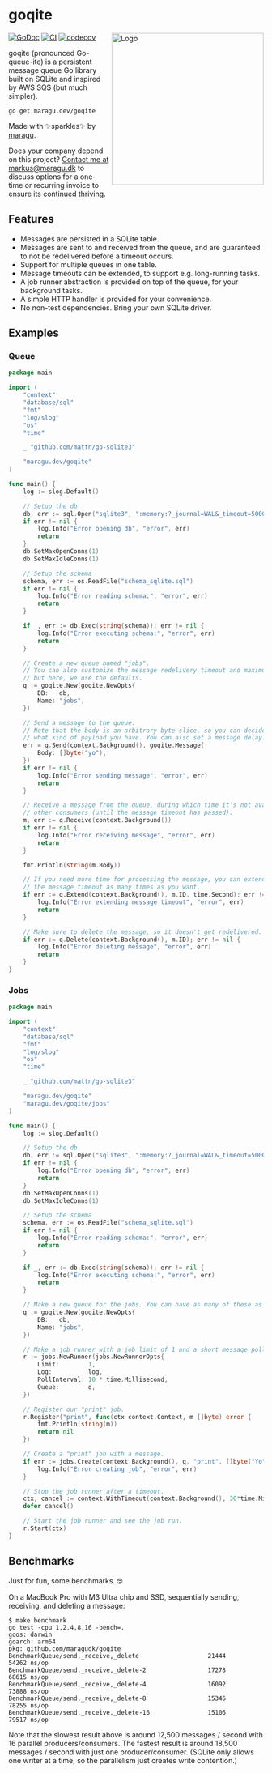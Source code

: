 # goqite

<img src="docs/logo.png" alt="Logo" width="300" align="right">

[![GoDoc](https://pkg.go.dev/badge/maragu.dev/goqite)](https://pkg.go.dev/maragu.dev/goqite)
[![CI](https://github.com/maragudk/goqite/actions/workflows/ci.yml/badge.svg)](https://github.com/maragudk/goqite/actions/workflows/ci.yml)
[![codecov](https://codecov.io/gh/maragudk/goqite/graph/badge.svg?token=DxGkk2lLHF)](https://codecov.io/gh/maragudk/goqite)

goqite (pronounced Go-queue-ite) is a persistent message queue Go library built on SQLite and inspired by AWS SQS (but much simpler).

```shell
go get maragu.dev/goqite
```

Made with ✨sparkles✨ by [maragu](https://www.maragu.dev/).

Does your company depend on this project? [Contact me at markus@maragu.dk](mailto:markus@maragu.dk?Subject=Supporting%20your%20project) to discuss options for a one-time or recurring invoice to ensure its continued thriving.

## Features

- Messages are persisted in a SQLite table.
- Messages are sent to and received from the queue, and are guaranteed to not be redelivered before a timeout occurs.
- Support for multiple queues in one table.
- Message timeouts can be extended, to support e.g. long-running tasks.
- A job runner abstraction is provided on top of the queue, for your background tasks.
- A simple HTTP handler is provided for your convenience.
- No non-test dependencies. Bring your own SQLite driver.

## Examples

### Queue

```go
package main

import (
	"context"
	"database/sql"
	"fmt"
	"log/slog"
	"os"
	"time"

	_ "github.com/mattn/go-sqlite3"

	"maragu.dev/goqite"
)

func main() {
	log := slog.Default()

	// Setup the db
	db, err := sql.Open("sqlite3", ":memory:?_journal=WAL&_timeout=5000&_fk=true")
	if err != nil {
		log.Info("Error opening db", "error", err)
		return
	}
	db.SetMaxOpenConns(1)
	db.SetMaxIdleConns(1)

	// Setup the schema
	schema, err := os.ReadFile("schema_sqlite.sql")
	if err != nil {
		log.Info("Error reading schema:", "error", err)
		return
	}

	if _, err := db.Exec(string(schema)); err != nil {
		log.Info("Error executing schema:", "error", err)
		return
	}

	// Create a new queue named "jobs".
	// You can also customize the message redelivery timeout and maximum receive count,
	// but here, we use the defaults.
	q := goqite.New(goqite.NewOpts{
		DB:   db,
		Name: "jobs",
	})

	// Send a message to the queue.
	// Note that the body is an arbitrary byte slice, so you can decide
	// what kind of payload you have. You can also set a message delay.
	err = q.Send(context.Background(), goqite.Message{
		Body: []byte("yo"),
	})
	if err != nil {
		log.Info("Error sending message", "error", err)
		return
	}

	// Receive a message from the queue, during which time it's not available to
	// other consumers (until the message timeout has passed).
	m, err := q.Receive(context.Background())
	if err != nil {
		log.Info("Error receiving message", "error", err)
		return
	}

	fmt.Println(string(m.Body))

	// If you need more time for processing the message, you can extend
	// the message timeout as many times as you want.
	if err := q.Extend(context.Background(), m.ID, time.Second); err != nil {
		log.Info("Error extending message timeout", "error", err)
		return
	}

	// Make sure to delete the message, so it doesn't get redelivered.
	if err := q.Delete(context.Background(), m.ID); err != nil {
		log.Info("Error deleting message", "error", err)
		return
	}
}
```

### Jobs

```go
package main

import (
	"context"
	"database/sql"
	"fmt"
	"log/slog"
	"os"
	"time"

	_ "github.com/mattn/go-sqlite3"

	"maragu.dev/goqite"
	"maragu.dev/goqite/jobs"
)

func main() {
	log := slog.Default()

	// Setup the db
	db, err := sql.Open("sqlite3", ":memory:?_journal=WAL&_timeout=5000&_fk=true")
	if err != nil {
		log.Info("Error opening db", "error", err)
		return
	}
	db.SetMaxOpenConns(1)
	db.SetMaxIdleConns(1)

	// Setup the schema
	schema, err := os.ReadFile("schema_sqlite.sql")
	if err != nil {
		log.Info("Error reading schema:", "error", err)
		return
	}

	if _, err := db.Exec(string(schema)); err != nil {
		log.Info("Error executing schema:", "error", err)
		return
	}

	// Make a new queue for the jobs. You can have as many of these as you like, just name them differently.
	q := goqite.New(goqite.NewOpts{
		DB:   db,
		Name: "jobs",
	})

	// Make a job runner with a job limit of 1 and a short message poll interval.
	r := jobs.NewRunner(jobs.NewRunnerOpts{
		Limit:        1,
		Log:          log,
		PollInterval: 10 * time.Millisecond,
		Queue:        q,
	})

	// Register our "print" job.
	r.Register("print", func(ctx context.Context, m []byte) error {
		fmt.Println(string(m))
		return nil
	})

	// Create a "print" job with a message.
	if err := jobs.Create(context.Background(), q, "print", []byte("Yo")); err != nil {
		log.Info("Error creating job", "error", err)
	}

	// Stop the job runner after a timeout.
	ctx, cancel := context.WithTimeout(context.Background(), 30*time.Millisecond)
	defer cancel()

	// Start the job runner and see the job run.
	r.Start(ctx)
}
```

## Benchmarks

Just for fun, some benchmarks. 🤓

On a MacBook Pro with M3 Ultra chip and SSD, sequentially sending, receiving, and deleting a message:

```shell
$ make benchmark
go test -cpu 1,2,4,8,16 -bench=.
goos: darwin
goarch: arm64
pkg: github.com/maragudk/goqite
BenchmarkQueue/send,_receive,_delete            	   21444	     54262 ns/op
BenchmarkQueue/send,_receive,_delete-2          	   17278	     68615 ns/op
BenchmarkQueue/send,_receive,_delete-4          	   16092	     73888 ns/op
BenchmarkQueue/send,_receive,_delete-8          	   15346	     78255 ns/op
BenchmarkQueue/send,_receive,_delete-16         	   15106	     79517 ns/op
```

Note that the slowest result above is around 12,500 messages / second with 16 parallel producers/consumers.
The fastest result is around 18,500 messages / second with just one producer/consumer.
(SQLite only allows one writer at a time, so the parallelism just creates write contention.)
